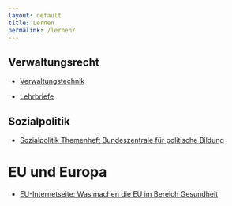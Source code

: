 ```yaml
---
layout: default
title: Lernen
permalink: /lernen/
---
```


## Verwaltungsrecht
* [Verwaltungstechnik](https://www.berlin.de/vak/dokumente/pdf/lehrbriefe/Lehrbrief_Verwaltungstechnik_1.pdf)

* [Lehrbriefe](https://www.berlin.de/vak/downloads/lehrbriefe/?q=verwaltung&ipp=20#searchresults)

## Sozialpolitik
* [Sozialpolitik Themenheft Bundeszentrale für politische Bildung](http://www.bpb.de/izpb/214320/sozialpolitik)

# EU und Europa
* [EU-Internetseite: Was machen die EU im Bereich Gesundheit](https://europa.eu/european-union/topics/health_de)
